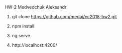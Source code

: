 HW-2
Medvedchuk Aleksandr

1. git clone https://github.com/medai/ec2018-hw2.git

2. npm install

3. ng serve

4. http://localhost:4200/
